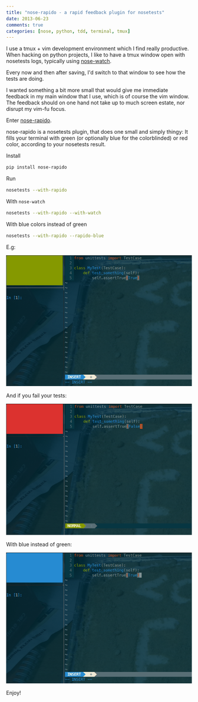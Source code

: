 ```yaml
---
title: "nose-rapido - a rapid feedback plugin for nosetests"
date: 2013-06-23
comments: true
categories: [nose, python, tdd, terminal, tmux]
---
```


I use a tmux + vim development environment which I find really productive.
When hacking on python projects, I like to have a tmux window open with nosetests logs, typically using [nose-watch](https://github.com/lukaszb/nose-watch).

Every now and then after saving, I'd switch to that window to see how the tests are doing.

I wanted something a bit more small that would give me immediate feedback in my main window that I use, which is of course the vim window.
The feedback should on one hand not take up to much screen estate, nor disrupt my vim-fu focus.

Enter [nose-rapido](https://github.com/erikzaadi/nose-rapido).

nose-rapido is a nosetests plugin, that does one small and simply thingy:
It fills your terminal with green (or optionally blue for the colorblinded) or red color, according to your nosetests result.

Install

```bash
pip install nose-rapido
```

Run

```bash
nosetests --with-rapido
```

With `nose-watch`

```bash
nosetests --with-rapido --with-watch
```

With blue colors instead of green

```bash
nosetests --with-rapido --rapido-blue
```

E.g:

![Tests passing](https://github.com/erikzaadi/nose-rapido/raw/master/screenshots/good.png)

And if you fail your tests:

![Tests failing](https://github.com/erikzaadi/nose-rapido/raw/master/screenshots/bad.png)

With blue instead of green:

![Tests success with blue](https://github.com/erikzaadi/nose-rapido/raw/master/screenshots/blue.png)

Enjoy!
